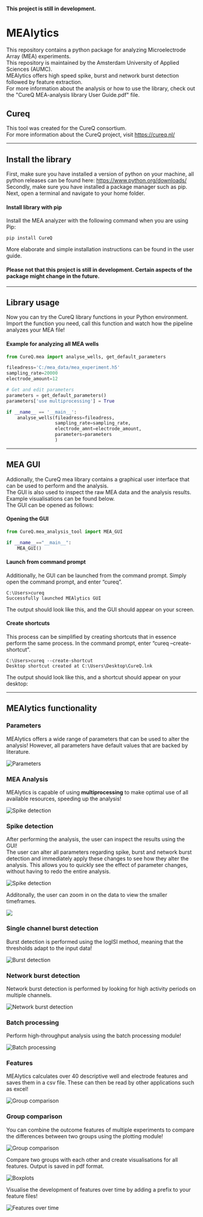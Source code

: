 #### This project is still in development.

# MEAlytics

This repository contains a python package for analyzing Microelectrode Array (MEA) experiments.<br>
This repository is maintained by the Amsterdam University of Applied Sciences (AUMC).<br>
MEAlytics offers high speed spike, burst and network burst detection followed by feature extraction.<br>
For more information about the analysis or how to use the library, check out the "CureQ MEA-analysis library User Guide.pdf" file.<br>

## Cureq
This tool was created for the CureQ consortium.<br>
For more information about the CureQ project, visit https://cureq.nl/
___

## Install the library

First, make sure you have installed a version of python on your machine, all python releases can be found here: https://www.python.org/downloads/ <br>
Secondly, make sure you have installed a package manager such as pip. <br>
Next, open a terminal and navigate to your home folder.

#### Install library with pip
Install the MEA analyzer with the following command when you are using Pip:
```shell
pip install CureQ 
```

More elaborate and simple installation instructions can be found in the user guide.<br>

#### Please not that this project is still in development. Certain aspects of the package might change in the future.

---

## Library usage
Now you can try the CureQ library functions in your Python environment. <br>
Import the function you need, call this function and watch how the pipeline analyzes your MEA file!

#### Example for analyzing all MEA wells
```python
from CureQ.mea import analyse_wells, get_default_parameters

fileadress='C:/mea_data/mea_experiment.h5'
sampling_rate=20000
electrode_amount=12

# Get and edit parameters
parameters = get_default_parameters()
parameters['use multiprocessing'] = True

if __name__ == '__main__':
    analyse_wells(fileadress=fileadress,
                  sampling_rate=sampling_rate,
                  electrode_amnt=electrode_amount,
                  parameters=parameters
                  )
```

---

## MEA GUI
Addionally, the CureQ mea library contains a graphical user interface that can be used to perform and the analysis. <br>
The GUI is also used to inspect the raw MEA data and the analysis results. Example visualisations can be found below. <br>
The GUI can be opened as follows:

#### Opening the GUI
```python
from CureQ.mea_analysis_tool import MEA_GUI

if __name__=="__main__":
    MEA_GUI()
```

#### Launch from command prompt
Additionally, he GUI can be launched from the command prompt. Simply open the command prompt, and enter “cureq”.
```shell
C:\Users>cureq
Successfully launched MEAlytics GUI
```
The output should look like this, and the GUI should appear on your screen.

#### Create shortcuts
This process can be simplified by creating shortcuts that in essence perform the same process. In the command prompt, enter “cureq –create-shortcut”.

```shell
C:\Users>cureq --create-shortcut
Desktop shortcut created at C:\Users\Desktop\CureQ.lnk
```
The output should look like this, and a shortcut should appear on your desktop:

---

## MEAlytics functionality

### Parameters
MEAlytics offers a wide range of parameters that can be used to alter the analysis! However, all parameters have default values that are backed by literature.

![Parameters](./Example_visualisations/parameters.png)

### MEA Analysis

MEAlytics is capable of using **multiprocessing** to make optimal use of all available resources, speeding up the analysis!

![Spike detection](./Example_visualisations/process.png)

### Spike detection

After performing the analysis, the user can inspect the results using the GUI!<br>
The user can alter all parameters regarding spike, burst and network burst detection and immediately apply these changes to see how they alter the analysis. This allows you to quickly see the effect of parameter changes, without having to redo the entire analysis. <br>

![Spike detection](./Example_visualisations/spike_detection.png)

Additonally, the user can zoom in on the data to view the smaller timeframes.

![](./Example_visualisations/spike_detection_zoomed.png)

### Single channel burst detection

Burst detection is performed using the logISI method, meaning that the thresholds adapt to the input data!

![Burst detection](./Example_visualisations/burst_detection.PNG)

### Network burst detection

Network burst detection is performed by looking for high activity periods on multiple channels.

![Network burst detection](./Example_visualisations/network_burst_detection.PNG)

### Batch processing

Perform high-throughput analysis using the batch processing module!

![Batch processing](./Example_visualisations/batch_processing.png)

### Features

MEAlytics calculates over 40 descriptive well and electrode features and saves them in a csv file. These can then be read by other applications such as excel!

![Group comparison](./Example_visualisations/features.png)

### Group comparison

You can combine the outcome features of multiple experiments to compare the differences between two groups using the plotting module!

![Group comparison](./Example_visualisations/group_comparison.png)

Compare two groups with each other and create visualisations for all features. Output is saved in pdf format.

![Boxplots](./Example_visualisations/boxplot.png)

Visualise the development of features over time by adding a prefix to your feature files!

![Features over time](./Example_visualisations/features_over_time.png)

<!--
**CureQ/CureQ** is a ✨ _special_ ✨ repository because its `README.md` (this file) appears on your GitHub profile.
-->
